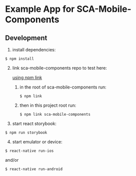 # Example App for SCA-Mobile-Components

## Development

1. install dependencies:

  `$ npm install`

2. link sca-mobile-components repo to test here:

    [using npm link](https://medium.com/@the1mills/how-to-test-your-npm-module-without-publishing-it-every-5-minutes-1c4cb4b369be#.a82sciofu)

    1. in the root of sca-mobile-components run:

        `$ npm link`

    2. then in this project root run:

        `$ npm link sca-mobile-components`

3. start react storybook:

  `$ npm run storybook`

4. start emulator or device:

  `$ react-native run-ios`

  and/or

  `$ react-native run-android`